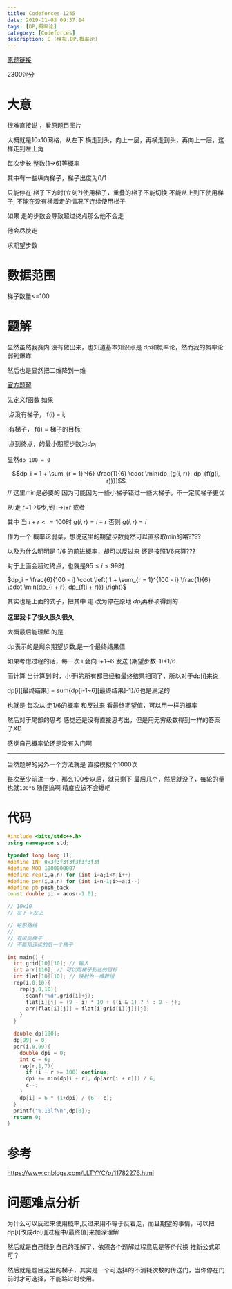 ```yaml
---
title: Codeforces 1245
date: 2019-11-03 09:37:14
tags: [DP,概率论]
category: [Codeforces]
description: E (模拟,DP,概率论)
---
```


[原题链接](https://codeforces.com/contest/1245/problem/E)

2300评分

# 大意

很难直接说 ，看原题目图片

大概就是10x10网格，从左下 横走到头，向上一层，再横走到头，再向上一层，这样走到左上角

每次步长 整数[1->6]等概率

其中有一些纵向梯子，梯子出度为0/1

只能停在 梯子下方时(立刻?)使用梯子，重叠的梯子不能切换,不能从上到下使用梯子, 不能在没有横着走的情况下连续使用梯子

如果 走的步数会导致超过终点那么他不会走

他会尽快走

求期望步数

# 数据范围

梯子数量<=100

# 题解

显然虽然我赛内 没有做出来，也知道基本知识点是 dp和概率论，然而我的概率论弱到爆炸

然后也是显然把二维降到一维

[官方题解](https://codeforces.com/blog/entry/71080)

先定义f函数 如果

i点没有梯子， f(i) = i;

i有梯子， f(i) = 梯子的目标;

i点到终点，的最小期望步数为$dp_i$

显然`dp_100 = 0`

$$dp_i = 1 + \sum_{r = 1}^{6} \frac{1}{6} \cdot \min(dp_{g(i, r)}, dp_{f(g(i, r))})$$ // 这里min是必要的 因为可能因为一些小梯子错过一些大梯子，不一定爬梯子更优

从i走 r=1->6步,到 i->i+r 或者

其中 当 $i+r<=100$时 $g(i, r) = i + r$ 否则 $g(i,r)=i$

作为一个 概率论弱菜，想说这里的期望步数竟然可以直接取min的咯????

以及为什么明明是 1/6 的前进概率，却可以反过来 还是按照1/6来算???

对于上面会超过终点，也就是$95 \leq i \leq 99$时

$dp_i = \frac{6}{100 - i} \cdot \left( 1 + \sum_{r = 1}^{100 - i} \frac{1}{6} \cdot \min(dp_{i + r}, dp_{f(i + r)}) \right)$

其实也是上面的式子，把其中 走 改为停在原地 $dp_i$再移项得到的

**这里我卡了很久很久很久**

大概最后能理解 的是

dp表示的是剩余期望步数,是一个最终结果值

如果考虑过程的话，每一次 i 会向 i+1~6 发送 (期望步数-1)*1/6

而计算 当计算到i时，小于i的所有都已经和最终结果相同了，所以对于dp[i]来说

dp[i][最终结果] = sum{dp[i-1~6][最终结果]-1}/6也是满足的

也就是 每次从i走1/6的概率 和反过来 看最终期望值，可以用一样的概率

然后对于尾部的思考 感觉还是没有直接思考出，但是用无穷级数得到一样的答案了XD

感觉自己概率论还是没有入门啊

---

当然题解的另外一个方法就是 直接模拟个1000次

每次至少前进一步，那么100步以后，就只剩下 最后几个，然后就没了，每轮的量也就`100*6` 随便搞啊 精度应该不会爆吧

# 代码

```cpp
#include <bits/stdc++.h>
using namespace std;

typedef long long ll;
#define INF 0x3f3f3f3f3f3f3f3f
#define MOD 1000000007
#define rep(i,a,n) for (int i=a;i<n;i++)
#define per(i,a,n) for (int i=n-1;i>=a;i--)
#define pb push_back
const double pi = acos(-1.0);

// 10x10
// 左下->左上

// 蛇形路线
//
// 有纵向梯子
// 不能用连续的后一个梯子

int main() {
  int grid[10][10]; // 输入
  int arr[110]; // 可以用梯子到达的目标
  int flat[10][10]; // 映射为一维数组
  rep(i,0,10){
    rep(j,0,10){
      scanf("%d",grid[i]+j);
      flat[i][j] = (9 - i) * 10 + ((i & 1) ? j : 9 - j);
      arr[flat[i][j]] = flat[i-grid[i][j]][j];
    }
  }

  double dp[100];
  dp[99] = 0;
  per(i,0,99){
    double dpi = 0;
    int c = 6;
    rep(r,1,7){
      if (i + r >= 100) continue;
      dpi += min(dp[i + r], dp[arr[i + r]]) / 6;
      c--;
    }
    dp[i] = 6 * (1+dpi) / (6 - c);
  }
  printf("%.10lf\n",dp[0]);
  return 0;
}
```

# 参考

https://www.cnblogs.com/LLTYYC/p/11782276.html

# 问题难点分析

为什么可以反过来使用概率,反过来用不等于反着走，而且期望的事情，可以把dp[i]改成dp[i][过程中/最终值]来加深理解

然后就是自己能到自己的理解了，依照各个题解过程意思是等价代换 推新公式即可？

然后就是题目这里的梯子，其实是一个可选择的不消耗次数的传送门，当你停在门前时才可选择，不能路过时使用。

